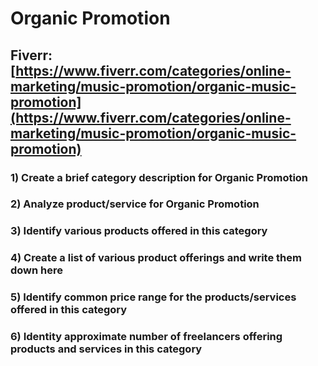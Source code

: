 # Organic Promotion
## Fiverr: [https://www.fiverr.com/categories/online-marketing/music-promotion/organic-music-promotion](https://www.fiverr.com/categories/online-marketing/music-promotion/organic-music-promotion)
### 1) Create a brief category description for Organic Promotion
### 2) Analyze product/service for Organic Promotion
### 3) Identify various products offered in this category
### 4) Create a list of various product offerings and write them down here
### 5) Identify common price range for the products/services offered in this category
### 6) Identity approximate number of freelancers offering products and services in this category
